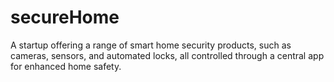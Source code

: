 # secureHome
A startup offering a range of smart home security products, such as cameras, sensors, and automated locks, all controlled through a central app for enhanced home safety.
